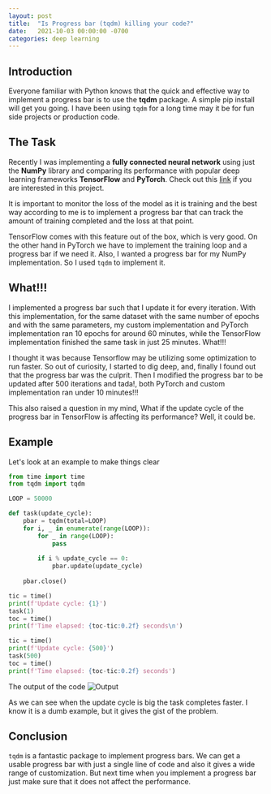 ```yaml
---
layout: post
title:  "Is Progress bar (tqdm) killing your code?"
date:   2021-10-03 00:00:00 -0700
categories: deep learning
---
```


## Introduction
Everyone familiar with Python knows that the quick and effective way to implement a progress bar is to use the **tqdm** package. A simple pip install will get you going. I have been using `tqdm` for a long time may it be for fun side projects or production code.

## The Task
Recently I was implementing a **fully connected neural network** using just the **NumPy** library and comparing its performance with popular deep learning frameworks **TensorFlow** and **PyTorch**. Check out this [link](https://github.com/dinesh-GDK/mnist_comparison) if you are interested in this project.

It is important to monitor the loss of the model as it is training and the best way according to me is to implement a progress bar that can track the amount of training completed and the loss at that point.

TensorFlow comes with this feature out of the box, which is very good. On the other hand in PyTorch we have to implement the training loop and a progress bar if we need it. Also, I wanted a progress bar for my NumPy implementation. So I used `tqdm` to implement it.

## What!!!
I implemented a progress bar such that I update it for every iteration. With this implementation, for the same dataset with the same number of epochs and with the same parameters, my custom implementation and PyTorch implementation ran 10 epochs for around 60 minutes, while the TensorFlow implementation finished the same task in just 25 minutes. What!!!

I thought it was because Tensorflow may be utilizing some optimization to run faster. So out of curiosity, I started to dig deep, and, finally I found out that the progress bar was the culprit. Then I modified the progress bar to be updated after 500 iterations and tada!, both PyTorch and custom implementation ran under 10 minutes!!!

This also raised a question in my mind, What if the update cycle of the progress bar in TensorFlow is affecting its performance? Well, it could be.

## Example
Let's look at an example to make things clear

```python
from time import time
from tqdm import tqdm

LOOP = 50000

def task(update_cycle):
    pbar = tqdm(total=LOOP)
    for i, _ in enumerate(range(LOOP)):
        for _ in range(LOOP):
            pass
        
        if i % update_cycle == 0:
            pbar.update(update_cycle)
    
    pbar.close()

tic = time()
print(f'Update cycle: {1}')
task(1)
toc = time()
print(f'Time elapsed: {toc-tic:0.2f} seconds\n')

tic = time()
print(f'Update cycle: {500}')
task(500)
toc = time()
print(f'Time elapsed: {toc-tic:0.2f} seconds')
```

The output of the code
![Output]({{site.url}}/_img/tqdm-code-killer/output.png)

As we can see when the update cycle is big the task completes faster. I know it is a dumb example, but it gives the gist of the problem.

## Conclusion
`tqdm` is a fantastic package to implement progress bars. We can get a usable progress bar with just a single line of code and also it gives a wide range of customization. But next time when you implement a progress bar just make sure that it does not affect the performance.
